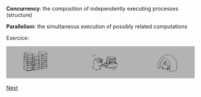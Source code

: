 **Concurrency**: the composition of independently executing processes (structure)

**Parallelism**: the simultaneous execution of possibly related computations

Exercice:

![ex](resources/s1.png)

[Next](concurrency2.md)